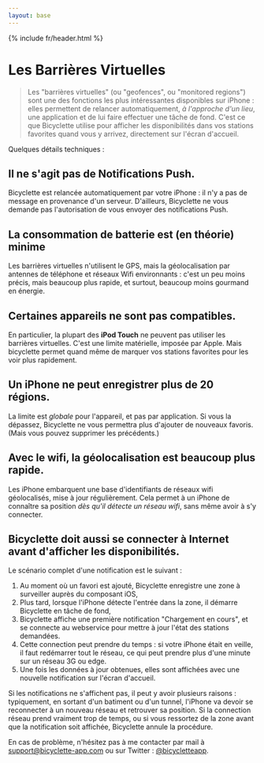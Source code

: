 ```yaml
---
layout: base
---
```


{% include fr/header.html %}

# Les Barrières Virtuelles

> Les "barrières virtuelles" (ou "geofences", ou "monitored regions") sont une des fonctions les plus intéressantes disponibles sur iPhone : elles permettent de relancer automatiquement, *à l'approche d'un lieu*, une application et de lui faire effectuer une tâche de fond. C'est ce que Bicyclette utilise pour afficher les disponibilités dans vos stations favorites quand vous y arrivez, directement sur l'écran d'accueil.

Quelques détails techniques : 

## Il ne s'agit pas de Notifications Push.

Bicyclette est relancée automatiquement par votre iPhone&nbsp;: il n'y a pas de message en provenance d'un serveur. D'ailleurs, Bicyclette ne vous demande pas l'autorisation de vous envoyer des notifications Push.

## La consommation de batterie est (en théorie) minime

Les barrières virtuelles n'utilisent le GPS, mais la géolocalisation par antennes de téléphone et réseaux Wifi environnants&nbsp;: c'est un peu moins précis, mais beaucoup plus rapide, et surtout, beaucoup moins gourmand en énergie.

## Certaines appareils ne sont pas compatibles.

En particulier, la plupart des **iPod Touch** ne peuvent pas utiliser les barrières virtuelles. C'est une limite matérielle, imposée par Apple. Mais bicyclette permet quand même de marquer vos stations favorites pour les voir plus rapidement.

## Un iPhone ne peut enregistrer plus de 20 régions.

La limite est *globale* pour l'appareil, et pas par application. Si vous la dépassez, Bicyclette ne vous permettra plus d'ajouter de nouveaux favoris. (Mais vous pouvez supprimer les précédents.)

## Avec le wifi, la géolocalisation est beaucoup plus rapide.

Les iPhone embarquent une base d'identifiants de réseaux wifi géolocalisés, mise à jour régulièrement. Cela permet à un iPhone de connaître sa position *dès qu'il détecte un réseau wifi*, sans même avoir à s'y connecter. 

## Bicyclette doit aussi se connecter à Internet avant d'afficher les disponibilités.

Le scénario complet d'une notification est le suivant : 

1. Au moment où un favori est ajouté, Bicyclette enregistre une zone à surveiller auprès du composant iOS,
2. Plus tard, lorsque l'iPhone détecte l'entrée dans la zone, il démarre Bicyclette en tâche de fond,
3. Bicyclette affiche une première notification "Chargement en cours", et se connecte au webservice pour mettre à jour l'état des stations demandées.
4. Cette connection peut prendre du temps : si votre iPhone était en veille, il faut redémarrer tout le réseau, ce qui peut prendre plus d'une minute sur un réseau 3G ou edge.
5. Une fois les données à jour obtenues, elles sont affichées avec une nouvelle notification sur l'écran d'accueil.

Si les notifications ne s'affichent pas, il peut y avoir plusieurs raisons : typiquement, en sortant d'un batiment ou d'un tunnel, l'iPhone va devoir se reconnecter à un nouveau réseau et retrouver sa position. Si la connection réseau prend vraiment trop de temps, ou si vous ressortez de la zone avant que la notification soit affichée, Bicyclette annule la procédure.
	
En cas de problème, n'hésitez pas à me contacter par mail à [support@bicyclette-app.com](mailto:support@bicyclette-app.com) ou sur Twitter : [@bicycletteapp](http://twitter.com/bicycletteapp).
